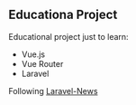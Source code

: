 

## Educationa Project

Educational project just to learn:

- Vue.js
- Vue Router
- Laravel

Following [Laravel-News](https://laravel-news.com/using-vue-router-laravel)
